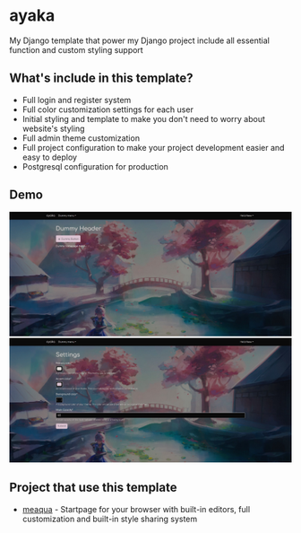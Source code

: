 # ayaka
 My Django template that power my Django project include all essential function and custom styling support

## What's include in this template?

- Full login and register system
- Full color customization settings for each user
- Initial styling and template to make you don't need to worry about website's styling
- Full admin theme customization
- Full project configuration to make your project development easier and easy to deploy
- Postgresql configuration for production

## Demo

![Homepage Demo](demo-homepage.png)
![Settings Demo](demo-settings.png)

## Project that use this template

- [meaqua](https://github.com/HelloYeew/meaqua) - Startpage for your browser with built-in editors, full customization and built-in style sharing system